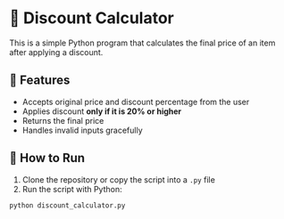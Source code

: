 # 💸 Discount Calculator

This is a simple Python program that calculates the final price of an item after applying a discount.

## 🔧 Features

- Accepts original price and discount percentage from the user
- Applies discount **only if it is 20% or higher**
- Returns the final price
- Handles invalid inputs gracefully

## 🚀 How to Run

1. Clone the repository or copy the script into a `.py` file
2. Run the script with Python:

```bash
python discount_calculator.py
